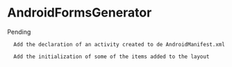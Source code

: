 # AndroidFormsGenerator

Pending

      Add the declaration of an activity created to de AndroidManifest.xml
      
      Add the initialization of some of the items added to the layout

